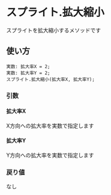 # スプライト.拡大縮小

スプライトを拡大縮小するメソッドです

## 使い方

```
実数: 拡大率X = 2;
実数: 拡大率Y = 2;
スプライト.拡大縮小(拡大率X, 拡大率Y);
```

### 引数

#### 拡大率X

X方向への拡大率を実数で指定します

#### 拡大率Y

Y方向への拡大率を実数で指定します

### 戻り値

なし